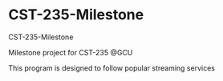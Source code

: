 # CST-235-Milestone
CST-235-Milestone

Milestone project for CST-235 @GCU

This program is designed to follow popular streaming services
